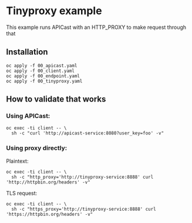# Tinyproxy example

This example runs APICast with an HTTP_PROXY to make request through that

## Installation

```
oc apply -f 00_apicast.yaml
oc apply -f 00_client.yaml
oc apply -f 00_endpoint.yaml
oc apply -f 00_tinyproxy.yaml
```

## How to validate that works

### Using APICast:

```
oc exec -ti client -- \
  sh -c "curl 'http://apicast-service:8080?user_key=foo' -v"
```

### Using proxy directly:

Plaintext:
```
oc exec -ti client -- \
  sh -c "http_proxy='http://tinyproxy-service:8888' curl 'http://httpbin.org/headers' -v"
```

TLS request:
```
oc exec -ti client -- \
  sh -c "https_proxy='http://tinyproxy-service:8888' curl 'https://httpbin.org/headers' -v"
```
